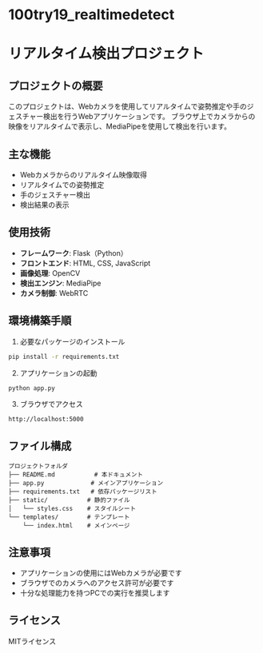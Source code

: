 # 100try19_realtimedetect
# リアルタイム検出プロジェクト

## プロジェクトの概要
このプロジェクトは、Webカメラを使用してリアルタイムで姿勢推定や手のジェスチャー検出を行うWebアプリケーションです。
ブラウザ上でカメラからの映像をリアルタイムで表示し、MediaPipeを使用して検出を行います。

## 主な機能
- Webカメラからのリアルタイム映像取得
- リアルタイムでの姿勢推定
- 手のジェスチャー検出
- 検出結果の表示

## 使用技術
- **フレームワーク**: Flask（Python）
- **フロントエンド**: HTML, CSS, JavaScript
- **画像処理**: OpenCV
- **検出エンジン**: MediaPipe
- **カメラ制御**: WebRTC

## 環境構築手順
1. 必要なパッケージのインストール
```bash
pip install -r requirements.txt
```

2. アプリケーションの起動
```bash
python app.py
```

3. ブラウザでアクセス
```
http://localhost:5000
```

## ファイル構成
```
プロジェクトフォルダ
├── README.md           # 本ドキュメント
├── app.py             # メインアプリケーション
├── requirements.txt   # 依存パッケージリスト
├── static/           # 静的ファイル
│   └── styles.css    # スタイルシート
└── templates/        # テンプレート
    └── index.html    # メインページ
```

## 注意事項
- アプリケーションの使用にはWebカメラが必要です
- ブラウザでのカメラへのアクセス許可が必要です
- 十分な処理能力を持つPCでの実行を推奨します

## ライセンス
MITライセンス
